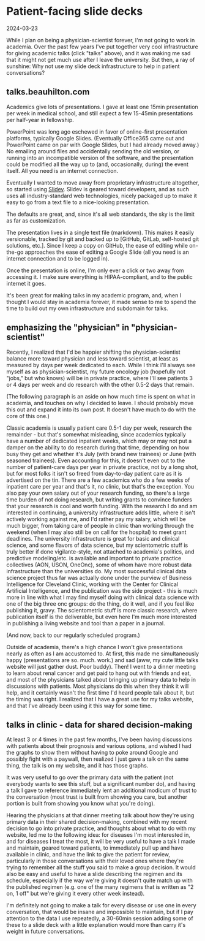 # Patient-facing slide decks

<time id="post-date">2024-03-23</time>

<p id="post-excerpt">
While I plan on being a physician-scientist forever, I'm not going to work in academia.
Over the past few years I've put together very cool infrastructure for giving academic talks (click "talks" above),
and it was making me sad that it might not get much use after I leave the university.
But then, a ray of sunshine: Why not use my slide deck infrastructure to help in patient conversations?
</p>

## talks.beauhilton.com

Academics give lots of presentations. 
I gave at least one 15min presentation per week in medical school,
and still expect a few 15-45min presentations per half-year in fellowship.

PowerPoint was long ago eschewed in favor of online-first presentation platforms,
typically Google Slides. 
(Eventually Office365 came out and PowerPoint came on par with Google Slides,
but I had already moved away.)
No emailing around files and accidentally sending the old version,
or running into an incompatible version of the software,
and the presentation could be modified all the way up to 
(and, occasionally, during) the event itself.
All you need is an internet connection.

Eventually I wanted to move away from proprietary infrastructure altogether,
so started using [Slidev](https://sli.dev). 
Slidev is geared toward developers,
and as such uses all industry-standard web technologies,
nicely packaged up to make it easy to go from a text file to a nice-looking presentation.

The defaults are great, and, since it's all web standards, 
the sky is the limit as far as customization.

The presentation lives in a single text file (markdown).
This makes it easily versionable,
tracked by git and backed up to [GitHub, GitLab, self-hosted git solutions, etc.].
Since I keep a copy on GitHub, 
the ease of editing while on-the-go approaches the ease of editing a Google Slide
(all you need is an internet connection and to be logged in).

Once the presentation is online,
I'm only ever a click or two away from accessing it.
I make sure everything is HIPAA-compliant, and to the public internet it goes.

It's been great for making talks in my academic program,
and, when I thought I would stay in academia forever,
it made sense to me to spend the time to build out my own infrastructure
and subdomain for talks.

## emphasizing the "physician" in "physician-scientist"

Recently, I realized that I'd be happier shifting 
the physician-scientist balance more toward physician and less toward scientist, 
at least as measured by days per week dedicated to each.
While I think I'll always see myself as as physician-scientist,
my future oncology job (hopefully not "jobs," but who knows)
will be in private practice, where I'll see patients 3 or 4 days per week
and do research with the other 0.5-2 days that remain.

(The following paragraph is an aside on how much time is spent on what in academia,
and touches on why I decided to leave. 
I should probably move this out and expand it into its own post. 
It doesn't have much to do with the core of this one.)

Classic academia is usually patient care 0.5-1 day per week, research the remainder - 
but that's somewhat misleading, 
since academics typically have a number of dedicated inpatient weeks,
which may or may not put a damper on the ability to do research during that time,
depending on how busy they get 
and whether it's July (with brand new trainees) or June (with seasoned trainees). 
Even accounting for this, 
it doesn't even out to the number of patient-care days per year in private practice, 
not by a long shot, but for most folks it isn't so freed 
from day-to-day patient care as it is advertised on the tin.
There are a few academics who do a few weeks of inpatient care per year and that's it,
no clinic,
but that's the exception.
You also pay your own salary out of your research funding,
so there's a large time burden of not doing research,
but writing grants to convince funders that your research is cool and worth funding.
With the research I do and am interested in continuing, 
a university infrastructure adds little, 
where it isn't actively working against me,
and I'd rather pay my salary, which will be much bigger, from taking care of people in clinic 
than working through the weekend 
(when I may also still be on call for the hospital) to meet grant deadlines.
The university infrastructure is great for basic and clinical science,
and some flavors of data science, 
but my scientometric stuff is truly better if done vigilante-style,
not attached to academia's politics,
and predictive modeling/etc. is available and important to private practice collectives (AON, USON, OneOnc),
some of whom have more robust data infrastructure than the universities do.
My most successful clinical data science project thus far was actually done under the purview
of Business Intelligence for Cleveland Clinic,
working with the Center for Clinical Artificial Intelligence,
and the publication was the side project - 
this is much more in line with what I may find myself doing with clinical data science with one of the big three onc groups:
do the thing, do it well, and if you feel like publishing it, gravy.
The scientometric stuff is more classic research,
where publication itself is the deliverable,
but even here I'm much more interested in publishing a living website and tool
than a paper in a journal.

(And now, back to our regularly scheduled program.)

Outside of academia, there's a high chance I won't give presentations nearly as often as I am accustomed to.
At first, this made me simultaneously happy (presentations are so. much. work.) 
and sad (aww, my cute little talks website will just gather dust. Poor buddy).
Then! I went to a dinner meeting to learn about renal cancer 
and get paid to hang out with friends and eat,
and most of the physicians talked about bringing up primary data
to help in discussions with patients.
Most physicians do this when they think it will help,
and it certainly wasn't the first time I'd heard people talk about it,
but the timing was right.
I realized that I have a great use for my talks website,
and that I've already been using it this way for some time.

## talks in clinic - data for shared decision-making

At least 3 or 4 times in the past few months,
I've been having discussions with patients about their prognosis
and various options, 
and wished I had the graphs to show them without having to poke around Google 
and possibly fight with a paywall,
then realized I just gave a talk on the same thing,
the talk is on my website, 
and it has those graphs.

It was very useful to go over the primary data with the patient
(not everybody wants to see this stuff, but a significant number do),
and having a talk I gave to reference immediately lent an additional modicum of trust to the conversation
(most trust is built from showing you care, 
but another portion is built from showing you know what you're doing).

Hearing the physicians at that dinner meeting
talk about how they're using primary data in their shared decision-making,
combined with my recent decision to go into private practice,
and thoughts about what to do with my website,
led me to the following idea:
for diseases I'm most interested in,
and for diseases I treat the most,
it will be very useful to have a talk
I made and maintain,
geared toward patients,
to immediately pull up and have available in clinic,
and have the link to give the patient for review,
particularly in those conversations with their loved ones
where they're trying to remember all the stuff you said
to make a group decision.
It would also be easy and useful to have a slide describing the regimen
and its schedule, 
especially if the way we're giving it doesn't quite match up with the published regimen 
(e.g. one of the many regimens that is written as "2 on, 1 off" but we're giving it every other week instead).

I'm definitely not going to make a talk for every disease
or use one in every conversation,
that would be insane and impossible to maintain,
but if I pay attention to the data I use repeatedly,
a 30-60min session adding some of these to a slide deck
with a little explanation 
would more than carry it's weight in future conversations.
